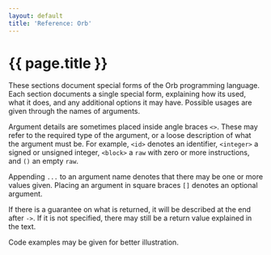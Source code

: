 ```yaml
---
layout: default
title: 'Reference: Orb'
---
```

# {{ page.title }}

These sections document special forms of the Orb programming language. Each section documents a single special form, explaining how its used, what it does, and any additional options it may have. Possible usages are given through the names of arguments.

Argument details are sometimes placed inside angle braces `<>`. These may refer to the required type of the argument, or a loose description of what the argument must be. For example, `<id>` denotes an identifier, `<integer>` a signed or unsigned integer, `<block>` a `raw` with zero or more instructions, and `()` an empty `raw`.

Appending `...` to an argument name denotes that there may be one or more values given. Placing an argument in square braces `[]` denotes an optional argument.

If there is a guarantee on what is returned, it will be described at the end after `->`. If it is not specified, there may still be a return value explained in the text.

Code examples may be given for better illustration.
